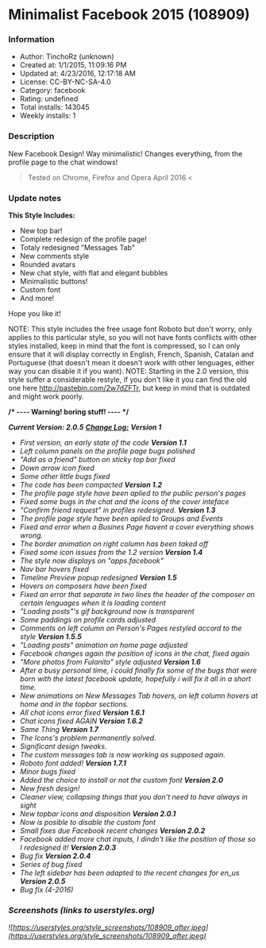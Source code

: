 # Minimalist Facebook 2015 (108909)

### Information
- Author: TinchoRz (unknown)
- Created at: 1/1/2015, 11:09:16 PM
- Updated at: 4/23/2016, 12:17:18 AM
- License:  CC-BY-NC-SA-4.0
- Category: facebook
- Rating: undefined
- Total installs: 143045
- Weekly installs: 1


### Description
New Facebook Design! Way minimalistic!
Changes everything, from the profile page to the chat windows!
>Tested on Chrome, Firefox and Opera April 2016.<

### Update notes
<strong>This Style Includes:</strong>

- New top bar!
- Complete redesign of the profile page!
- Totaly redesigned "Messages Tab"
- New comments style
- Rounded avatars
- New chat style, with flat and elegant bubbles
- Minimalistic buttons!
- Custom font
- And more!

Hope you like it!

NOTE: This style includes the free usage font Roboto but don't worry, only applies to this particular style, so you will not have fonts conflicts with other styles installed, keep in mind that the font is compressed, so I can only ensure that it will display correctly in English, French, Spanish, Catalan and Portuguese (that doesn't mean it doesn't work with other lenguages, either way you can disable it if you want).
NOTE: Starting in the 2.0 version, this style suffer a considerable restyle, if you don't like it you can find the old one here <a>http://pastebin.com/2w7dZFTr</a>, but keep in mind that is outdated and might work poorly.


<b>/* ---- Warning! boring stuff! ---- */</b>

<i><b>Current Version: 2.0.5</u></b>
<i><b><u>Change Log:</u></b>
<b>Version 1</b>
- First version, an early state of the code
<b>Version 1.1</b>
- Left column panels on the profile page bugs polished
- "Add as a friend" button on sticky top bar fixed
- Down arrow icon fixed
- Some other little bugs fixed
- The code has been compacted
<b>Version 1.2</b>
- The profile page style have been aplied to the public person's pages
- Fixed some bugs in the chat and the icons of the cover inteface
- "Confirm friend request" in profiles redesigned.
<b>Version 1.3</b>
- The profile page style have been aplied to Groups and Events
- Fixed and error when a Busines Page havent a cover everything shows wrong.
- The border animation on right column has been taked off
- Fixed some icon issues from the 1.2 version
<b>Version 1.4</b>
- The style now displays on "apps.facebook"
- Nav bar hovers fixed
- Timeline Preview popup redesigned
<b>Version 1.5</b>
- Hovers on composers have been fixed
- Fixed an error that separate in two lines the header of the composer 
  on certain lenguages when it is loading content
- "Loading posts"'s gif background now is transparent
- Some paddings on profile cards adjusted
- Comments on left column on Person's Pages restyled accord to the style
<b>Version 1.5.5</b>
- "Loading posts" animation on home page adjusted
- Facebook changes again the position of icons in the chat, fixed again
- "More photos from Fulanito" style adjusted
<b>Version 1.6</b>
- After a busy personal time, i could finally fix some of the bugs that were born with the latest facebook update, hopefully i will fix it all in a short time.
- New animations on New Messages Tab hovers, on left column hovers at home and in the topbar sections.
- All chat icons error fixed
<b>Version 1.6.1</b>
- Chat icons fixed AGAIN
<b>Version 1.6.2</b>
- Same Thing
<b>Version 1.7</b>
- The Icons's problem permanently solved.
- Significant design tweaks.
- The custom messages tab is now working as supposed again.
- Roboto font added!
<b>Version 1.7.1</b>
- Minor bugs fixed
- Added the choice to install or not the custom font
<b>Version 2.0</b>
- New fresh design!
- Cleaner view, collapsing things that you don't need to have always in sight
- New topbar icons and disposition
<b>Version 2.0.1</b>
- Now is posible to disable the custom font
- Small fixes due Facebook recent changes
<b>Version 2.0.2</b>
- Facebook added more chat inputs, I dindn't like the position of those so I redesigned it!
<b>Version 2.0.3</b>
- Bug fix
<b>Version 2.0.4</b>
- Series of bug fixed 
- The left sidebar has been adapted to the recent changes for en_us
<b>Version 2.0.5</b>
- Bug fix (4-2016)

### Screenshots (links to userstyles.org)
![https://userstyles.org/style_screenshots/108909_after.jpeg](https://userstyles.org/style_screenshots/108909_after.jpeg)


